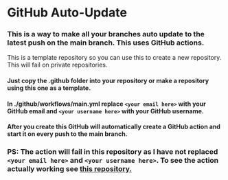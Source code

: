 # GitHub Auto-Update

### This is a way to make all your branches auto update to the latest push on the main branch. This uses GitHub actions. 

This is a template repository so you can use this to create a new repository. This will fail on private repositories.

#### Just copy the .github folder into your repository or make a repository using this one as a template.

#### In ./github/workflows/main.yml replace `<your email here>` with your GitHub email and `<your username here>` with your GitHub username.

#### After you create this GitHub will automatically create a GitHub action and start it on every push to the main branch.

### PS: The action will fail in this repository as I have not replaced `<your email here>` and `<your username here>`. To see the action actually working see [this repository.](https://github.com/Wambyat/IISC-Determining-anomalies-in-the-stock-market)
